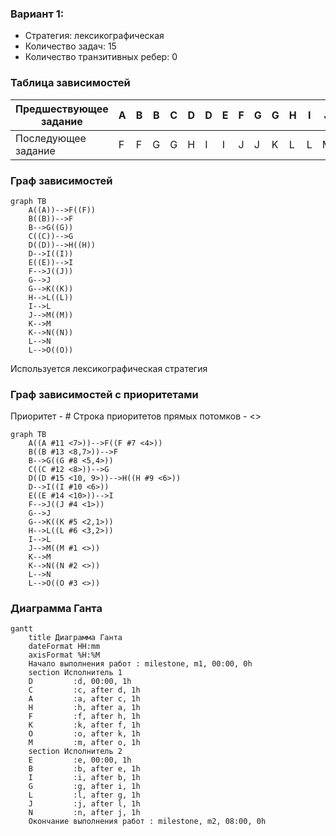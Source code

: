 ### Вариант 1: 
- Стратегия: лексикографическая
- Количество задач: 15
- Количество транзитивных ребер: 0

### Таблица зависимостей

| Предшествующее задание | A | B | B | C | D | D | E | F | G | G | H | I | J | K | K | L | L |
|------------------------|---|---|---|---|---|---|---|---|---|---|---|---|---|---|---|---|---|
| Последующее задание    | F | F | G | G | H | I | I | J | J | K | L | L | M | M | N | N | O |

### Граф зависимостей
```mermaid
graph TB
    A((A))-->F((F))
    B((B))-->F
    B-->G((G))
    C((C))-->G
    D((D))-->H((H))
    D-->I((I))
    E((E))-->I
    F-->J((J))
    G-->J
    G-->K((K))
    H-->L((L))
    I-->L
    J-->M((M))
    K-->M
    K-->N((N))
    L-->N
    L-->O((O))
```

Используется лексикографическая стратегия

### Граф зависимостей с приоритетами
Приоритет - #
Строка приоритетов прямых потомков - <>
```mermaid
graph TB
    A((A #11 <7>))-->F((F #7 <4>))
    B((B #13 <8,7>))-->F
    B-->G((G #8 <5,4>))
    C((C #12 <8>))-->G
    D((D #15 <10, 9>))-->H((H #9 <6>))
    D-->I((I #10 <6>))
    E((E #14 <10>))-->I
    F-->J((J #4 <1>))
    G-->J
    G-->K((K #5 <2,1>))
    H-->L((L #6 <3,2>))
    I-->L
    J-->M((M #1 <>))
    K-->M
    K-->N((N #2 <>))
    L-->N
    L-->O((O #3 <>))
```

### Диаграмма Ганта
```mermaid
gantt
    title Диаграмма Ганта
    dateFormat HH:mm    
    axisFormat %H:%M
    Начало выполнения работ : milestone, m1, 00:00, 0h
    section Исполнитель 1
    D         :d, 00:00, 1h
    C         :c, after d, 1h    
    A         :a, after c, 1h    
    H         :h, after a, 1h
    F         :f, after h, 1h
    K         :k, after f, 1h
    O         :o, after k, 1h
    M         :m, after o, 1h
    section Исполнитель 2
    E         :e, 00:00, 1h
    B         :b, after e, 1h
    I         :i, after b, 1h
    G         :g, after i, 1h
    L         :l, after g, 1h
    J         :j, after l, 1h
    N         :n, after j, 1h
    Окончание выполнения работ : milestone, m2, 08:00, 0h
```

